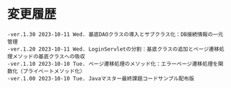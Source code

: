 # 変更履歴

	-ver.1.30 2023-10-11 Wed. 基底DAOクラスの導入とサブクラス化：DB接続情報の一元管理
	-ver.1.20 2023-10-11 Wed. LoginServletの分割：基底クラスの追加とページ遷移処理メソッドの基底クラスへの吸収
	-ver.1.10 2023-10-10 Tue. ページ遷移処理のメソッド化：エラーページ遷移処理を関数化（プライベートメソッド化）
	-ver.1.00 2023-10-10 Tue. Javaマスター最終課題コードサンプル配布版
